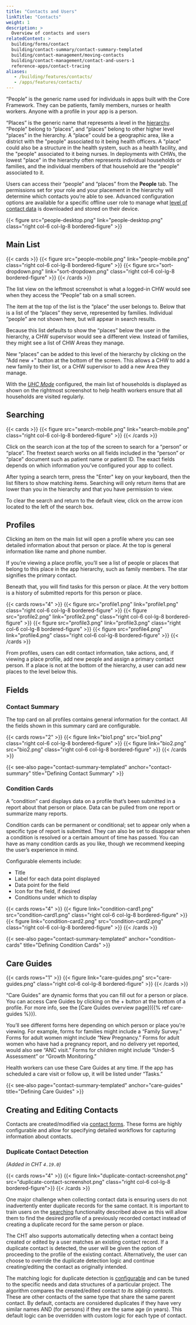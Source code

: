 ```yaml
---
title: "Contacts and Users"
linkTitle: "Contacts"
weight: 1
description: >
  Overview of contacts and users
relatedContent: >
  building/forms/contact
  building/contact-summary/contact-summary-templated
  building/contact-management/moving-contacts
  building/contact-management/contact-and-users-1
  reference-apps/contact-tracing
aliases:
   - /building/features/contacts/
   - /apps/features/contacts/
---
```

<!-- ## Contacts: Person and Family Profiles -->
<!-- TODO Refine screenshots, and add desktop view. -->

“People” is the generic name used for individuals in apps built with the Core Framework. They can be patients, family members, nurses or health workers. Anyone with a profile in your app is a person.

“Places” is the generic name that represents a level in the [hierarchy](/building/workflows/hierarchy). “People” belong to “places”, and “places” belong to other higher level “places” in the hierarchy. A “place” could be a geographic area, like a district with the "people" associated to it being health officers. A "place" could also be a structure in the health system, such as a health facility, and the "people" associated to it being nurses. In deployments with CHWs, the lowest "place" in the hierarchy often represents individual households or families, and the individual members of that household are the "people" associated to it.

Users can access their “people” and “places” from the **People** tab. The permissions set for your role and your placement in the hierarchy will determine which contacts you’re able to see. Advanced configuration options are available for a specific offline user role to manage what [level of contact data](/technical-overview/data/performance/replication#contact-depth) is downloaded and stored on their device.


{{< figure src="people-desktop.png" link="people-desktop.png" class="right col-6 col-lg-8 bordered-figure" >}}

## Main List

{{< cards >}}
  {{< figure src="people-mobile.png" link="people-mobile.png" class="right col-6 col-lg-8 bordered-figure" >}}
  {{< figure src="sort-dropdown.png" link="sort-dropdown.png" class="right col-6 col-lg-8 bordered-figure" >}}
{{< /cards >}}

The list view on the leftmost screenshot is what a logged-in CHW would see when they access the “People” tab on a small screen.

The item at the top of the list is the “place” the user belongs to. Below that is a list of the “places” they serve, represented by families. Individual “people” are not shown here, but will appear in search results.

Because this list defaults to show the “places” below the user in the hierarchy, a CHW supervisor would see a different view. Instead of families, they might see a list of CHW Areas they manage.

New “places” can be added to this level of the hierarchy by clicking on the “Add new +” button at the bottom of the screen. This allows a CHW to add a new family to their list, or a CHW supervisor to add a new Area they manage.

With the [_UHC Mode_](/building/uhc-mode) configured, the main list of households is displayed as shown on the rightmost screenshot to help health workers ensure that all households are visited regularly.

## Searching

{{< cards >}}
{{< figure src="search-mobile.png" link="search-mobile.png" class="right col-6 col-lg-8 bordered-figure" >}}
{{< /cards >}}

Click on the search icon at the top of the screen to search for a “person” or “place”. The freetext search works on all fields included in the “person” or “place” document such as patient name or patient ID. The exact fields depends on which information you’ve configured your app to collect.

After typing a search term, press the "Enter" key on your keyboard, then the list filters to show matching items. Searching will only return items that are lower than you in the hierarchy and that you have permission to view.

To clear the search and return to the default view, click on the arrow icon located to the left of the search box.

## Profiles

Clicking an item on the main list will open a profile where you can see detailed information about that person or place. At the top is general information like name and phone number.

If you’re viewing a place profile, you’ll see a list of people or places that belong to this place in the app hierarchy, such as family members. The star signifies the primary contact.

Beneath that, you will find tasks for this person or place. At the very bottom is a history of submitted reports for this person or place.

{{< cards rows="4" >}}
{{< figure src="profile1.png" link="profile1.png" class="right col-6 col-lg-8 bordered-figure" >}}
{{< figure src="profile2.png" link="profile2.png" class="right col-6 col-lg-8 bordered-figure" >}}
{{< figure src="profile3.png" link="profile3.png" class="right col-6 col-lg-8 bordered-figure" >}}
{{< figure src="profile4.png" link="profile4.png" class="right col-6 col-lg-8 bordered-figure" >}}
{{< /cards >}}

From profiles, users can edit contact information, take actions, and, if viewing a place profile, add new people and assign a primary contact person. If a place is not at the bottom of the hierarchy, a user can add new places to the level below this.

## Fields

### Contact Summary

The top card on all profiles contains general information for the contact. All the fields shown in this summary card are configurable.

{{< cards rows="2" >}}
{{< figure link="bio1.png" src="bio1.png" class="right col-6 col-lg-8 bordered-figure" >}}
{{< figure link="bio2.png" src="bio2.png" class="right col-6 col-lg-8 bordered-figure" >}}
{{< /cards >}}


{{< see-also page="contact-summary-templated" anchor="contact-summary" title="Defining Contact Summary" >}}

### Condition Cards

A “condition” card displays data on a profile that’s been submitted in a report about that person or place. Data can be pulled from one report or summarize many reports.

Condition cards can be permanent or conditional; set to appear only when a specific type of report is submitted. They can also be set to disappear when a condition is resolved or a certain amount of time has passed. You can have as many condition cards as you like, though we recommend keeping the user’s experience in mind.

Configurable elements include:
- Title
- Label for each data point displayed
- Data point for the field
- Icon for the field, if desired
- Conditions under which to display

{{< cards rows="4" >}}
{{< figure link="condition-card1.png" src="condition-card1.png" class="right col-6 col-lg-8 bordered-figure" >}}
{{< figure link="condition-card2.png" src="condition-card2.png" class="right col-6 col-lg-8 bordered-figure" >}}
{{< /cards >}}

{{< see-also page="contact-summary-templated" anchor="condition-cards" title="Defining Condition Cards" >}}


## Care Guides
<!-- todo: Resolve Care Guides vs Actions -->

{{< cards rows="1" >}}
{{< figure link="care-guides.png" src="care-guides.png" class="right col-6 col-lg-8 bordered-figure" >}}
{{< /cards >}}


“Care Guides” are dynamic forms that you can fill out for a person or place. You can access Care Guides by clicking on the + button at the bottom of a profile. For more info, see the [Care Guides overview page]({{% ref care-guides %}}).

You’ll see different forms here depending on which person or place you’re viewing. For example, forms for families might include a “Family Survey.” Forms for adult women might include “New Pregnancy.” Forms for adult women who have had a pregnancy report, and no delivery yet reported, would also see “ANC visit.” Forms for children might include “Under-5 Assessment” or “Growth Monitoring.”

Health workers can use these Care Guides at any time. If the app has scheduled a care visit or follow up, it will be listed under “Tasks.”

{{< see-also page="contact-summary-templated" anchor="care-guides" title="Defining Care Guides" >}}


## Creating and Editing Contacts

Contacts are created/modified via [contact forms](/building/forms/contact). These forms are highly configurable and allow for specifying detailed workflows for capturing information about contacts.

### Duplicate Contact Detection

_(Added in CHT `4.19.0`)_

{{< cards rows="4" >}}
{{< figure link="duplicate-contact-screenshot.png" src="duplicate-contact-screenshot.png" class="right col-6 col-lg-8 bordered-figure">}}
{{< /cards >}}

One major challenge when collecting contact data is ensuring users do not inadvertently enter duplicate records for the same contact. It is important to train users on the [searching](/#searching) functionality described above as this will allow them to find the desired profile of a previously recorded contact instead of creating a duplicate record for the same person or place.

 The CHT also supports automatically detecting when a contact being created or edited by a user matches an existing contact record. If a duplicate contact is detected, the user will be given the option of proceeding to the profile of the existing contact. Alternatively, the user can choose to override the duplicate detection logic and continue creating/editing the contact as originally intended.

The matching logic for duplicate detection is [configurable](/building/forms/contact#properties) and can be tuned to the specific needs and data structures of a particular project. The algorithm compares the created/edited contact _to its sibling contacts._ These are other contacts of the same type that share the same parent contact. By default, contacts are considered duplicates if they have very similar names AND (for persons) if they are the same age (in years). This default logic can be overridden with custom logic for each type of contact.


